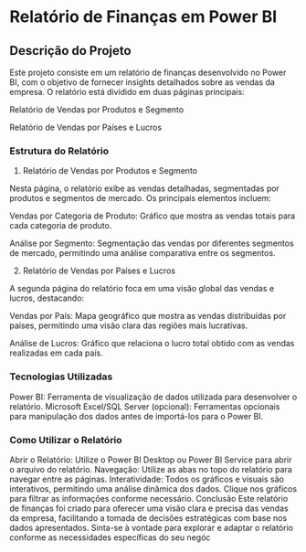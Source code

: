 # Relatório de Finanças em Power BI
## Descrição do Projeto
Este projeto consiste em um relatório de finanças desenvolvido no Power BI, com o objetivo de fornecer insights detalhados sobre as vendas da empresa. O relatório está dividido em duas páginas principais:

Relatório de Vendas por Produtos e Segmento

Relatório de Vendas por Países e Lucros

### Estrutura do Relatório
1. Relatório de Vendas por Produtos e Segmento
   
Nesta página, o relatório exibe as vendas detalhadas, segmentadas por produtos e segmentos de mercado. Os principais elementos incluem:

Vendas por Categoria de Produto: Gráfico que mostra as vendas totais para cada categoria de produto.

Análise por Segmento: Segmentação das vendas por diferentes segmentos de mercado, permitindo uma análise comparativa entre os segmentos.

2. Relatório de Vendas por Países e Lucros

A segunda página do relatório foca em uma visão global das vendas e lucros, destacando:

Vendas por País: Mapa geográfico que mostra as vendas distribuídas por países, permitindo uma visão clara das regiões mais lucrativas.

Análise de Lucros: Gráfico que relaciona o lucro total obtido com as vendas realizadas em cada país.

### Tecnologias Utilizadas
Power BI: Ferramenta de visualização de dados utilizada para desenvolver o relatório.
Microsoft Excel/SQL Server (opcional): Ferramentas opcionais para manipulação dos dados antes de importá-los para o Power BI.
### Como Utilizar o Relatório
Abrir o Relatório: Utilize o Power BI Desktop ou Power BI Service para abrir o arquivo do relatório.
Navegação: Utilize as abas no topo do relatório para navegar entre as páginas.
Interatividade: Todos os gráficos e visuais são interativos, permitindo uma análise dinâmica dos dados. Clique nos gráficos para filtrar as informações conforme necessário.
Conclusão
Este relatório de finanças foi criado para oferecer uma visão clara e precisa das vendas da empresa, facilitando a tomada de decisões estratégicas com base nos dados apresentados. Sinta-se à vontade para explorar e adaptar o relatório conforme as necessidades específicas do seu negóc
